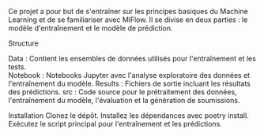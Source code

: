 Ce projet a pour but de s'entraîner sur les principes basiques du Machine Learning et de se familiariser avec MlFlow. 
Il se divise en deux parties : le modèle d'entraînement et le modèle de prédiction.

Structure

Data : Contient les ensembles de données utilisés pour l'entraînement et les tests.                                                                                                  
Notebook : Notebooks Jupyter avec l'analyse exploratoire des données et l'entraînement du modèle.                                                                                     Results : Fichiers de sortie incluant les résultats des prédictions.                                                                                                                      src : Code source pour le prétraitement des données, l'entraînement du modèle, l'évaluation et la génération de soumissions.

Installation                                                                                                                                                                           Clonez le dépôt.                                                                                                                                                                    Installez les dépendances avec poetry install.                                                                                                                                       Exécutez le script principal pour l'entraînement et les prédictions.
